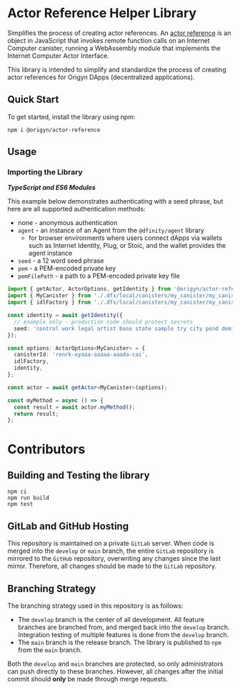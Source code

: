 # Actor Reference Helper Library

Simplifies the process of creating actor references. An [actor reference](https://internetcomputer.org/docs/current/motoko/main/language-manual/#actor-references) is an object in JavaScript that invokes remote function calls on an Internet Computer canister, running a WebAssembly module that implements the Internet Computer Actor Interface.

This library is intended to simplify and standardize the process of creating actor references for Origyn DApps (decentralized applications).

## Quick Start

To get started, install the library using npm:

```
npm i @origyn/actor-reference
```

## Usage

### Importing the Library

**_TypeScript and ES6 Modules_**

This example below demonstrates authenticating with a seed phrase, but here are all supported authentication methods:

- none - anonymous authentication
- `agent` - an instance of an Agent from the `@dfinity/agent` library
  - for browser environments where users connect dApps via wallets such as Internet Identity, Plug, or Stoic, and the wallet provides the agent instance
- `seed` - a 12 word seed phrase
- `pem` - a PEM-encoded private key
- `pemFilePath` - a path to a PEM-encoded private key file

```typescript
import { getActor, ActorOptions, getIdentity } from '@origyn/actor-reference';
import { MyCanister } from './.dfx/local/canisters/my_canister/my_canister.did.d.ts';
import { idlFactory } from './.dfx/local/canisters/my_canister/my_canister.did.js';

const identity = await getIdentity({
  // example only - production code should protect secrets
  seed: 'control work legal artist base state sample try city pond demise exist',
});

const options: ActorOptions<MyCanister> = {
  canisterId: 'renrk-eyaaa-aaaaa-aaada-cai',
  idlFactory,
  identity,
};

const actor = await getActor<MyCanister>(options);

const myMethod = async () => {
  const result = await actor.myMethod();
  return result;
};
```

# Contributors

## Building and Testing the library

```
npm ci
npm run build
npm test
```

## GitLab and GitHub Hosting

This repository is maintained on a private `GitLab` server. When code is merged into the `develop` or `main` branch, the entire `GitLab` repository is mirrored to the `GitHub` repository, overwriting any changes since the last mirror. Therefore, all changes should be made to the `GitLab` repository.

## Branching Strategy

The branching strategy used in this repository is as follows:

- The `develop` branch is the center of all development. All feature branches are branched from, and merged back into the `develop` branch. Integration testing of multiple features is done from the `develop` branch.
- The `main` branch is the release branch. The library is published to `npm` from the `main` branch.

Both the `develop` and `main` branches are protected, so only administrators can push directly to these branches. However, all changes after the initial commit should **only** be made through merge requests.
